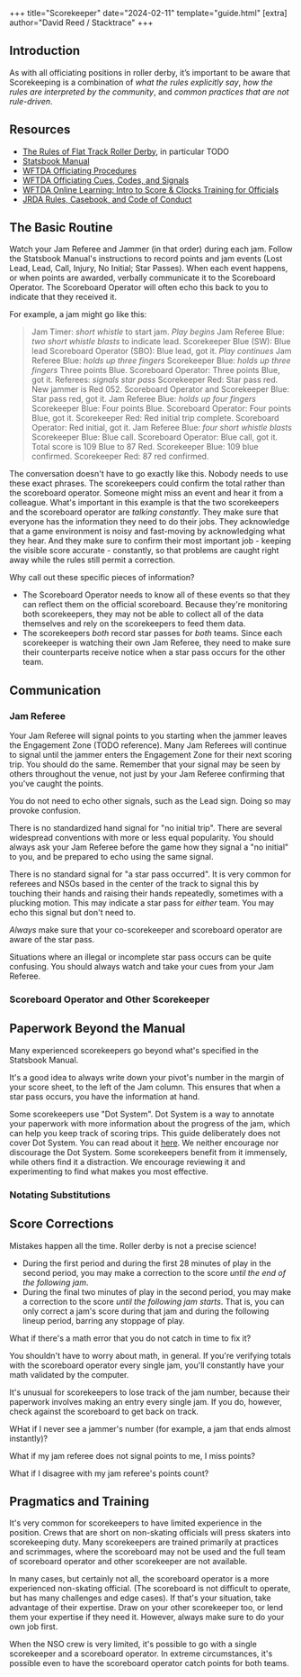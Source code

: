 +++
title="Scorekeeper"
date="2024-02-11"
template="guide.html"
[extra]
author="David Reed / Stacktrace"
+++

## Introduction

As with all officiating positions in roller derby, it’s important to be aware that Scorekeeping is a combination of *what the rules explicitly say*, *how the rules are interpreted by the community*, and *common practices that are not rule-driven*.

## Resources

- [The Rules of Flat Track Roller Derby](https://rules.wftda.com/), in particular TODO
- [Statsbook Manual](TODO)
- [WFTDA Officiating Procedures](https://static.wftda.com/officiating/wftda-officiating-procedures.pdf)
- [WFTDA Officiating Cues, Codes, and Signals](https://static.wftda.com/officiating/wftda-officiating-cues-codes-and-signals.pdf)
- [WFTDA Online Learning: Intro to Score & Clocks Training for Officials](https://learning.wftda.org/courses/intro-to-score-clocks-training-for-officials)
- [JRDA Rules, Casebook, and Code of Conduct](https://www.juniorrollerderby.org/rules)

## The Basic Routine

Watch your Jam Referee and Jammer (in that order) during each jam. Follow the Statsbook Manual's instructions to record points and jam events (Lost Lead, Lead, Call, Injury, No Initial; Star Passes). When each event happens, or when points are awarded, verbally communicate it to the Scoreboard Operator. The Scoreboard Operator will often echo this back to you to indicate that they received it.

For example, a jam might go like this:

> Jam Timer: *short whistle* to start jam.
> *Play begins*
> Jam Referee Blue: *two short whistle blasts* to indicate lead.
> Scorekeeper Blue (SW): Blue lead
> Scoreboard Operator (SBO): Blue lead, got it.
> *Play continues*
> Jam Referee Blue: *holds up three fingers*
> Scorekeeper Blue: *holds up three fingers* Three points Blue.
> Scoreboard Operator: Three points Blue, got it.
> Referees: *signals star pass*
> Scorekeeper Red: Star pass red. New jammer is Red 052.
> Scoreboard Operator and Scorekeeper Blue: Star pass red, got it.
> Jam Referee Blue: *holds up four fingers*
> Scorekeeper Blue: Four points Blue.
> Scoreboard Operator: Four points Blue, got it.
> Scorekeeper Red: Red initial trip complete.
> Scoreboard Operator: Red initial, got it.
> Jam Referee Blue: *four short whistle blasts*
> Scorekeeper Blue: Blue call.
> Scoreboard Operator: Blue call, got it. Total score is 109 Blue to 87 Red.
> Scorekeeper Blue: 109 blue confirmed.
> Scorekeeper Red: 87 red confirmed.

The conversation doesn't have to go exactly like this. Nobody needs to use these exact phrases. The scorekeepers could confirm the total rather than the scoreboard operator. Someone might miss an event and hear it from a colleague. What's important in this example is that the two scorekeepers and the scoreboard operator are _talking constantly_. They make sure that everyone has the information they need to do their jobs. They acknowledge that a game environment is noisy and fast-moving by acknowledging what they hear. And they make sure to confirm their most important job - keeping the visible score accurate - constantly, so that problems are caught right away while the rules still permit a correction.

Why call out these specific pieces of information?

- The Scoreboard Operator needs to know all of these events so that they can reflect them on the official scoreboard. Because they're monitoring both scorekeepers, they may not be able to collect all of the data themselves and rely on the scorekeepers to feed them data.
- The scorekeepers _both_ record star passes for _both_ teams. Since each scorekeeper is watching their own Jam Referee, they need to make sure their counterparts receive notice when a star pass occurs for the other team.

## Communication

### Jam Referee

Your Jam Referee will signal points to you starting when the jammer leaves the Engagement Zone (TODO reference). Many Jam Referees will continue to signal until the jammer enters the Engagement Zone for their next scoring trip. You should do the same. Remember that your signal may be seen by others throughout the venue, not just by your Jam Referee confirming that you've caught the points.

You do not need to echo other signals, such as the Lead sign. Doing so may provoke confusion.

There is no standardized hand signal for "no initial trip". There are several widespread conventions with more or less equal popularity. You should always ask your Jam Referee before the game how they signal a "no initial" to you, and be prepared to echo using the same signal.

There is no standard signal for "a star pass occurred". It is very common for referees and NSOs based in the center of the track to signal this by touching their hands and raising their hands repeatedly, sometimes with a plucking motion. This may indicate a star pass for _either_ team. You may echo this signal but don't need to.

_Always_ make sure that your co-scorekeeper and scoreboard operator are aware of the star pass.

Situations where an illegal or incomplete star pass occurs can be quite confusing. You should always watch and take your cues from your Jam Referee.

### Scoreboard Operator and Other Scorekeeper

## Paperwork Beyond the Manual

Many experienced scorekeepers go beyond what's specified in the Statsbook Manual.

It's a good idea to always write down your pivot's number in the margin of your score sheet, to the left of the Jam column. This ensures that when a star pass occurs, you have the information at hand.

Some scorekeepers use "Dot System". Dot System is a way to annotate your paperwork with more information about the progress of the jam, which can help you keep track of scoring trips. This guide deliberately does not cover Dot System. You can read about it [here](TODO). We neither encourage nor discourage the Dot System. Some scorekeepers benefit from it immensely, while others find it a distraction. We encourage reviewing it and experimenting to find what makes you most effective.

### Notating Substitutions

## Score Corrections

Mistakes happen all the time. Roller derby is not a precise science!

- During the first period and during the first 28 minutes of play in the second period, you may make a correction to the score _until the end of the following jam_.
- During the final two minutes of play in the second period, you may make a correction to the score _until the following jam starts_. That is, you can only correct a jam's score during that jam and during the following lineup period, barring any stoppage of play.

What if there's a math error that you do not catch in time to fix it?

You shouldn't have to worry about math, in general. If you're verifying totals with the scoreboard operator every single jam, you'll constantly have your math validated by the computer.


It's unusual for scorekeepers to lose track of the jam number, because their paperwork involves making an entry every single jam. If you do, however, check against the scoreboard to get back on track.

WHat if I never see a jammer's number (for example, a jam that ends almost instantly)?

What if my jam referee does not signal points to me, I miss points?

What if I disagree with my jam referee's points count?


## Pragmatics and Training

It's very common for scorekeepers to have limited experience in the position. Crews that are short on non-skating officials will press skaters into scorekeeping duty. Many scorekeepers are trained primarily at practices and scrimmages, where the scoreboard may not be used and the full team of scoreboard operator and other scorekeeper are not available.

In many cases, but certainly not all, the scoreboard operator is a more experienced non-skating official. (The scoreboard is not difficult to operate, but has many challenges and edge cases). If that's your situation, take advantage of their expertise. Draw on your other scorekeeper too, or lend them your expertise if they need it. However, always make sure to do your own job first.

When the NSO crew is very limited, it's possible to go with a single scorekeeper and a scoreboard operator. In extreme circumstances, it's possible even to have the scoreboard operator catch points for both teams.
